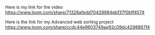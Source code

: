 Here is my link for the video
https://www.loom.com/share/71326afedd70428984ebf37f0bff4574

Here is the link for my Advanced web sorting project
https://www.loom.com/share/ccdc44e9603749ae92c09dc4298867f4

